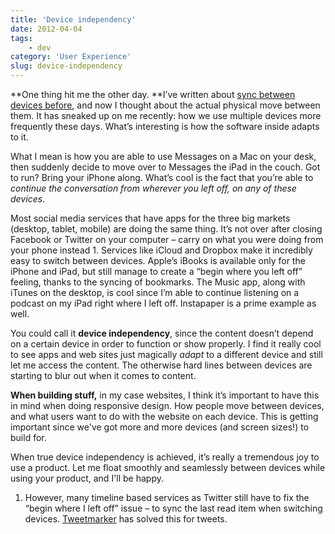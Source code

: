 ```yaml
---
title: 'Device independency'
date: 2012-04-04
tags:
    - dev
category: 'User Experience'
slug: device-independency
---
```


**One thing hit me the other day. **I’ve written about
[sync between devices before](http://johanbrook.com/the-internet/sync-safety/ "Sync is about safety"),
and now I thought about the actual physical move between them. It has sneaked up on me recently: how
we use multiple devices more frequently these days. What’s interesting is how the software inside
adapts to it.

What I mean is how you are able to use Messages on a Mac on your desk, then suddenly decide to move
over to Messages the iPad in the couch. Got to run? Bring your iPhone along. What’s cool is the fact
that you’re able to _continue the conversation from wherever you left off, on any of these devices_.

Most social media services that have apps for the three big markets (desktop, tablet, mobile) are
doing the same thing. It’s not over after closing Facebook or Twitter on your computer – carry on
what you were doing from your phone instead 1. Services like iCloud and Dropbox make it incredibly
easy to switch between devices. Apple’s iBooks is available only for the iPhone and iPad, but still
manage to create a “begin where you left off” feeling, thanks to the syncing of bookmarks. The Music
app, along with iTunes on the desktop, is cool since I’m able to continue listening on a podcast on
my iPad right where I left off. Instapaper is a prime example as well.

You could call it **device independency**, since the content doesn’t depend on a certain device in
order to function or show properly. I find it really cool to see apps and web sites just magically
_adapt_ to a different device and still let me access the content. The otherwise hard lines between
devices are starting to blur out when it comes to content.

**When building stuff,** in my case websites, I think it’s important to have this in mind when doing
responsive design. How people move between devices, and what users want to do with the website on
each device. This is getting important since we've got more and more devices (and screen sizes!) to
build for.

When true device independency is achieved, it’s really a tremendous joy to use a product. Let me
float smoothly and seamlessly between devices while using your product, and I'll be happy.

1. However, many timeline based services as Twitter still have to fix the “begin where I left off”
   issue – to sync the last read item when switching devices. [Tweetmarker](http://tweetmarker.net/)
   has solved this for tweets.
